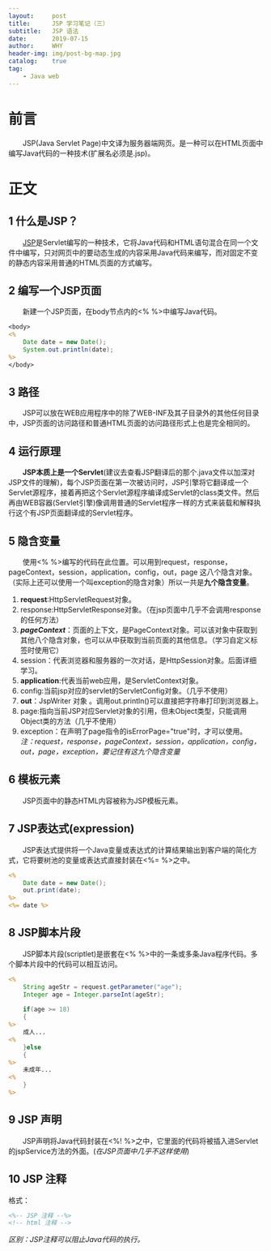 ```yaml
---
layout:     post
title:      JSP 学习笔记（三）
subtitle:   JSP 语法
date:       2019-07-15
author:     WHY
header-img: img/post-bg-map.jpg
catalog:    true
tag:
    - Java web
---
```


# 前言
&emsp;&emsp;JSP(Java Servlet Page)中文译为服务器端网页。是一种可以在HTML页面中编写Java代码的一种技术(扩展名必须是.jsp)。
# 正文
## 1 什么是JSP？
&emsp;&emsp;[JSP](https://www.oracle.com/technetwork/java/javaee/jsp/index.html)是Servlet编写的一种技术，它将Java代码和HTML语句混合在同一个文件中编写，只对网页中的要动态生成的内容采用Java代码来编写，而对固定不变的静态内容采用普通的HTML页面的方式编写。
## 2 编写一个JSP页面
&emsp;&emsp;新建一个JSP页面，在body节点内的<% %>中编写Java代码。
```jsp
<body>
<%
    Date date = new Date();
    System.out.println(date);
%>
</body>
```
## 3 路径
&emsp;&emsp;JSP可以放在WEB应用程序中的除了WEB-INF及其子目录外的其他任何目录中，JSP页面的访问路径和普通HTML页面的访问路径形式上也是完全相同的。
## 4 运行原理
&emsp;&emsp;**JSP本质上是一个Servlet**(建议去查看JSP翻译后的那个.java文件以加深对JSP文件的理解)，每个JSP页面在第一次被访问时，JSP引擎将它翻译成一个Servlet源程序，接着再把这个Servlet源程序编译成Servlet的class类文件。然后再由WEB容器(Servlet引擎)像调用普通的Servlet程序一样的方式来装载和解释执行这个有JSP页面翻译成的Servlet程序。
## 5 隐含变量
&emsp;&emsp;使用<% %>编写的代码在此位置。可以用到request，response，pageContext，session，application，config，out，page
这八个隐含对象。（实际上还可以使用一个叫exception的隐含对象）所以一共是**九个隐含变量**。<br>
1. **request**:HttpServletRequest对象。<br>
2. response:HttpServletResponse对象。（在jsp页面中几乎不会调用response的任何方法）<br>
3. _**pageContext**_：页面的上下文，是PageContext对象。可以该对象中获取到其他八个隐含对象，也可以从中获取到当前页面的其他信息。（学习自定义标签时使用它） <br>
4. session：代表浏览器和服务器的一次对话，是HttpSession对象。后面详细学习。<br>
5. **application**:代表当前web应用，是ServletContext对象。<br>
6. config:当前jsp对应的servlet的ServletConfig对象。（几乎不使用）<br>
7. **out**：JspWriter 对象 。调用out.println()可以直接把字符串打印到浏览器上。<br>
8. page:指向当前JSP对应Servlet对象的引用，但未Object类型，只能调用Object类的方法（几乎不使用）<br>
9. exception：在声明了page指令的isErrorPage="true"时，才可以使用。<br>
_注：request，response，pageContext，session，application，config，out，page，exception，要记住有这九个隐含变量_

## 6 模板元素
&emsp;&emsp;JSP页面中的静态HTML内容被称为JSP模板元素。
## 7 JSP表达式(expression)
&emsp;&emsp;JSP表达式提供将一个Java变量或表达式的计算结果输出到客户端的简化方式，它将要树池的变量或表达式直接封装在<%= %>之中。
```jsp
<%
    Date date = new Date();
    out.print(date);
%>
<%= date %>
```
## 8 JSP脚本片段
&emsp;&emsp;JSP脚本片段(scriptlet)是嵌套在<% %>中的一条或多条Java程序代码。多个脚本片段中的代码可以相互访问。
```jsp
<%
    String ageStr = request.getParameter("age");
	Integer age = Integer.parseInt(ageStr);
		
	if(age >= 18)
	{
%>
	成人...
<%
	}else
	{
%>
	未成年...
<%
	}
%>
```
## 9 JSP 声明
&emsp;&emsp;JSP声明将Java代码封装在<%! %>之中，它里面的代码将被插入进Servlet的jspService方法的外面。(_在JSP页面中几乎不这样使用_)
## 10 JSP 注释
格式：
```jsp
<%-- JSP 注释 --%> 
<!-- html 注释 --> 
```
_区别：JSP注释可以阻止Java代码的执行。_

